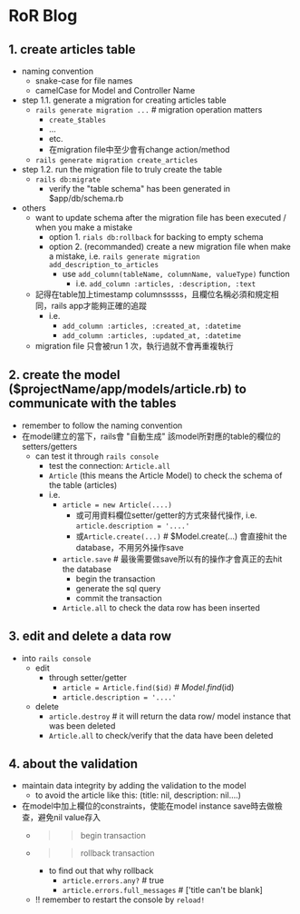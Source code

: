 # RoR Blog

## 1. create articles table
- naming convention
    - snake-case for file names
    - camelCase for Model and Controller Name
- step 1.1. generate a migration for creating articles table
    - `rails generate migration ...` # migration operation matters
        - `create_$tables`  
        - ...
        - etc.
        - 在migration file中至少會有change action/method
    - `rails generate migration create_articles`
- step 1.2. run the migration file to truly create the table
    - `rails db:migrate`
        - verify the "table schema" has been generated in $app/db/schema.rb
- others
    - want to update schema after the migration file has been executed / when you make a mistake
        - option 1. `rials db:rollback` for backing to empty schema
        - option 2. (recommanded) create a new migration file when make a mistake, i.e. `rails generate migration add_description_to_articles`
            - use `add_column(tableName, columnName, valueType)` function
                - i.e. `add_column :articles, :description, :text` 
    - 記得在table加上timestamp columnsssss，且欄位名稱必須和規定相同，rails app才能夠正確的追蹤
        - i.e.
            - `add_column :articles, :created_at, :datetime`
            - `add_column :articles, :updated_at, :datetime`
    - migration file 只會被run 1 次，執行過就不會再重複執行

## 2. create the model ($projectName/app/models/article.rb) to communicate with the tables
- remember to follow the naming convention
- 在model建立的當下，rails會 "自動生成" 該model所對應的table的欄位的setters/getters
    - can test it through `rails console`
        - test the connection: `Article.all`
        - `Article` (this means the Article Model) to check the schema of the table (articles)
        - i.e. 
            - `article = new Article(....)` 
                - 或可用資料欄位setter/getter的方式來替代操作, i.e. `article.description = '....'`
                - 或`Article.create(...)` # $Model.create(...) 會直接hit the database，不用另外操作save
            - `article.save` # 最後需要做save所以有的操作才會真正的去hit the database
                - begin the transaction
                - generate the sql query
                - commit the transaction
            - `Article.all` to check the data row has been inserted

## 3. edit and delete a data row
- into `rails console`
    - edit
        - through setter/getter
            - `article = Article.find($id)` # $Model.find($id)
            - `article.description = '....'`
    - delete
        - `article.destroy` # it will return the data row/ model instance that was been deleted
        - `Article.all` to check/verify that the data have been deleted

## 4. about the validation
- maintain data integrity by adding the validation to the model
    - to avoid the article like this: (title: nil, description: nil....)
- 在model中加上欄位的constraints，使能在model instance save時去做檢查，避免nil value存入
    - >> begin transaction
    - >> rollback transaction
        - to find out that why rollback
            - `article.errors.any?` # true
            - `article.errors.full_messages` # ['title can't be blank]
    - !! remember to restart the console by `reload!`
